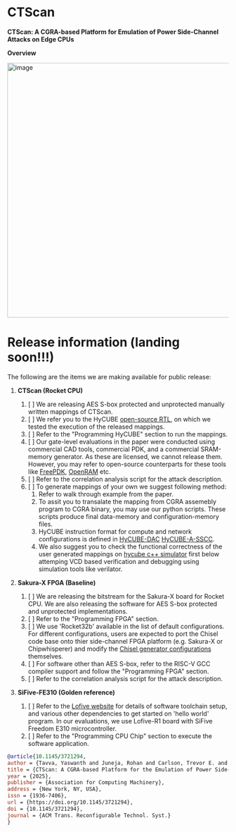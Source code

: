 # CTScan
**CTScan: A CGRA-based Platform for Emulation of Power Side-Channel Attacks on Edge CPUs**

**Overview**



<img width="578" alt="image" src="https://github.com/user-attachments/assets/d4e1661b-141e-4af5-bb20-ea502e36bfa5" />


# **Release information (landing soon!!!)**

The following are the items we are making available for public release:

1. **CTScan (Rocket CPU)**  
    1. [ ] We are releasing AES S-box protected and unprotected manually written mappings of CTScan.  
    2. [ ] We refer you to the HyCUBE [open-source RTL](https://github.com/ecolab-nus/HyCUBE), on which we tested the execution of the released mappings.  
    3. [ ] Refer to the "Programming HyCUBE" section to run the mappings.  
    4. [ ] Our gate-level evaluations in the paper were conducted using commercial CAD tools, commercial PDK, and a commercial SRAM-memory generator. As these are licensed, we cannot release them. However, you may refer to open-source counterparts for these tools like [FreePDK](https://github.com/mflowgen/freepdk-45nm), [OpenRAM](https://dl.acm.org/doi/10.1145/2966986.2980098) etc.   
    5. [ ] Refer to the correlation analysis script for the attack description.
    6. [ ] To generate mappings of your own we suggest following method:
        1. Refer to walk through example from the paper.
        2. To assit you to transalate the mapping from CGRA assemebly program to CGRA binary, you may use our python scripts. These scripts produce final data-memory and configuration-memory files.
        3. HyCUBE instruction format for compute and network configurations is defined in [HyCUBE-DAC](https://ieeexplore.ieee.org/document/8060417) [HyCUBE-A-SSCC](https://ieeexplore.ieee.org/abstract/document/9056954).
        4. We also suggest you to check the functional correctness of the user generated mappings on [hycube c++ simulator](https://github.com/ecolab-nus/morpher) first below attemping VCD based verification and debugging using simulation tools like verilator. 
                

2. **Sakura-X FPGA (Baseline)**  
    1. [ ] We are releasing the bitstream for the Sakura-X board for Rocket CPU. We are also releasing the software for AES S-box protected and unprotected implementations.  
    2. [ ] Refer to the "Programming FPGA" section.  
    3. [ ] We use 'Rocket32b' available in the list of default configurations. For different configurations, users are expected to port the Chisel code base onto thier side-channel FPGA platform (e.g. Sakura-X or Chipwhisperer) and modify the [Chisel generator configurations](https://github.com/eugene-tarassov/vivado-risc-v) themselves.  
    4. [ ] For software other than AES S-box, refer to the RISC-V GCC compiler support and follow the "Programming FPGA" section.  
    5. [ ] Refer to the correlation analysis script for the attack description.  

3. **SiFive-FE310 (Golden reference)**  
    1. [ ] Refer to the [Lofive website](https://github.com/mwelling/lofive) for details of software toolchain setup, and various other dependencies to get started on 'hello world' program. In our evaluations, we use Lofive-R1 board with SiFive Freedom E310 microcontroller.  
    2. [ ] Refer to the "Programming CPU Chip" section to execute the software application.
  
```bibtex
@article{10.1145/3721294,
author = {Tavva, Yaswanth and Juneja, Rohan and Carlson, Trevor E. and Peh, Li-Shiuan},
title = {CTScan: A CGRA-based Platform for the Emulation of Power Side-Channel Attacks on Edge CPUs},
year = {2025},
publisher = {Association for Computing Machinery},
address = {New York, NY, USA},
issn = {1936-7406},
url = {https://doi.org/10.1145/3721294},
doi = {10.1145/3721294},
journal = {ACM Trans. Reconfigurable Technol. Syst.}
}
